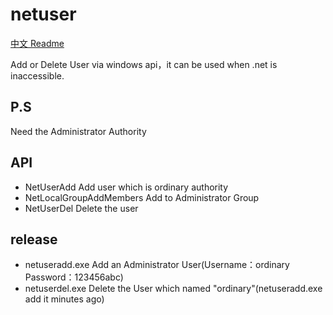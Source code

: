 # netuser

[中文 Readme](https://github.com/cckuailong/netuser/blob/master/README_cn.md)

Add or Delete User via windows api，it can be used when .net is inaccessible.

## P.S

Need the Administrator Authority

## API

- NetUserAdd                Add user which is ordinary authority
- NetLocalGroupAddMembers   Add to Administrator Group
- NetUserDel                Delete the user

## release

- netuseradd.exe    Add an Administrator User(Username：ordinary Password：123456abc)
- netuserdel.exe    Delete the User which named "ordinary"(netuseradd.exe add it minutes ago)
